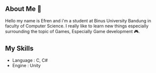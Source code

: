 ## About Me 👋

Hello my name is Efren and i'm a student at Binus University Bandung in faculty of Computer Science. I really like to learn new things especially surrounding the topic of Games, Especially Game development 🎮.

## My Skills 

- Language  : C, C#
- Engine    : Unity


